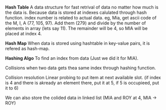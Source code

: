 **Hash Table**
A data structure for fast retrival of data no matter how much is the data is. Because data is stored at 
indexes calulated through hash function. index number is related to actual data. eg, 
Mia, get ascii code of the M, I, A (77, 105, 97). Add them (279) and divide by the number of elements in array (lets say 11). The remainder will be 4, so MIA will be placed at index 4.

**Hash Map**
When data is stored using hashtable in key-value pairs, it is refered as hash-map.

**Hashing Algo**
To find an index from data (Just we did it for MIA).

Collisions
when two data gets thea same index through hashing function.

Collision resolution
Linear probing to put item at next available slot. (if index is 4 and there is akready an element there, put it at 5, if 5 is occupieed, put it to 6)

We can also store the colided data in linked list (MIA and ROY at 4, MIA -> ROY)

